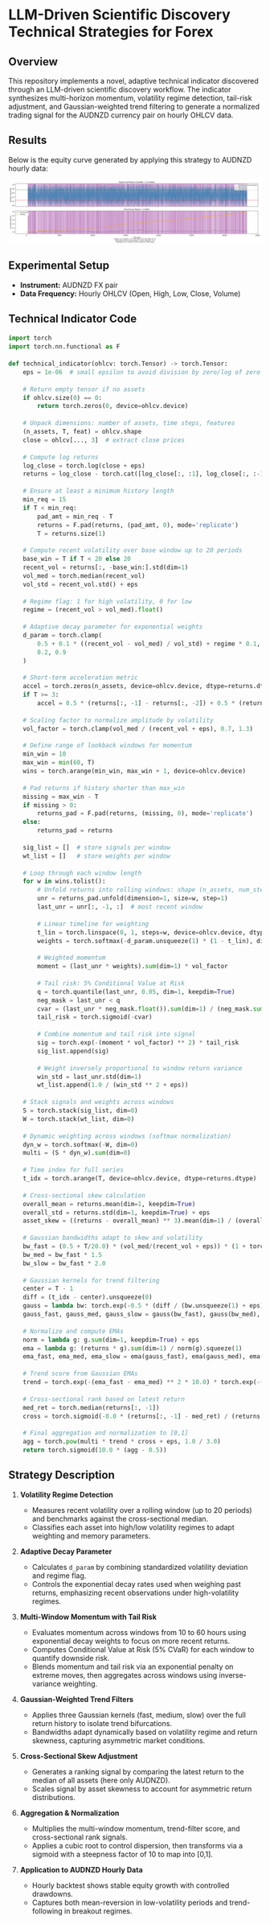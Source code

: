 # LLM-Driven Scientific Discovery Technical Strategies for Forex

## Overview

This repository implements a novel, adaptive technical indicator discovered through an LLM-driven scientific discovery workflow. The indicator synthesizes multi-horizon momentum, volatility regime detection, tail-risk adjustment, and Gaussian-weighted trend filtering to generate a normalized trading signal for the AUDNZD currency pair on hourly OHLCV data.

## Results

Below is the equity curve generated by applying this strategy to AUDNZD hourly data:

![Strategy Results](strategy_result.png)

## Experimental Setup

- **Instrument:** AUDNZD FX pair
- **Data Frequency:** Hourly OHLCV (Open, High, Low, Close, Volume)

## Technical Indicator Code

```python
import torch
import torch.nn.functional as F

def technical_indicator(ohlcv: torch.Tensor) -> torch.Tensor:
    eps = 1e-06  # small epsilon to avoid division by zero/log of zero

    # Return empty tensor if no assets
    if ohlcv.size(0) == 0:
        return torch.zeros(0, device=ohlcv.device)

    # Unpack dimensions: number of assets, time steps, features
    (n_assets, T, feat) = ohlcv.shape
    close = ohlcv[..., 3]  # extract close prices

    # Compute log returns
    log_close = torch.log(close + eps)
    returns = log_close - torch.cat([log_close[:, :1], log_close[:, :-1]], dim=1)

    # Ensure at least a minimum history length
    min_req = 15
    if T < min_req:
        pad_amt = min_req - T
        returns = F.pad(returns, (pad_amt, 0), mode='replicate')
        T = returns.size(1)

    # Compute recent volatility over base window up to 20 periods
    base_win = T if T < 20 else 20
    recent_vol = returns[:, -base_win:].std(dim=1)
    vol_med = torch.median(recent_vol)
    vol_std = recent_vol.std() + eps

    # Regime flag: 1 for high volatility, 0 for low
    regime = (recent_vol > vol_med).float()

    # Adaptive decay parameter for exponential weights
    d_param = torch.clamp(
        0.5 + 0.1 * ((recent_vol - vol_med) / vol_std) + regime * 0.1,
        0.2, 0.9
    )

    # Short-term acceleration metric
    accel = torch.zeros(n_assets, device=ohlcv.device, dtype=returns.dtype)
    if T >= 3:
        accel = 0.5 * (returns[:, -1] - returns[:, -2]) + 0.5 * (returns[:, -2] - returns[:, -3])

    # Scaling factor to normalize amplitude by volatility
    vol_factor = torch.clamp(vol_med / (recent_vol + eps), 0.7, 1.3)

    # Define range of lookback windows for momentum
    min_win = 10
    max_win = min(60, T)
    wins = torch.arange(min_win, max_win + 1, device=ohlcv.device)

    # Pad returns if history shorter than max_win
    missing = max_win - T
    if missing > 0:
        returns_pad = F.pad(returns, (missing, 0), mode='replicate')
    else:
        returns_pad = returns

    sig_list = []  # store signals per window
    wt_list = []   # store weights per window

    # Loop through each window length
    for w in wins.tolist():
        # Unfold returns into rolling windows: shape (n_assets, num_steps, w)
        unr = returns_pad.unfold(dimension=1, size=w, step=1)
        last_unr = unr[:, -1, :]  # most recent window

        # Linear timeline for weighting
        t_lin = torch.linspace(0, 1, steps=w, device=ohlcv.device, dtype=returns.dtype)
        weights = torch.softmax(-d_param.unsqueeze(1) * (1 - t_lin), dim=-1)

        # Weighted momentum
        moment = (last_unr * weights).sum(dim=1) * vol_factor

        # Tail risk: 5% Conditional Value at Risk
        q = torch.quantile(last_unr, 0.05, dim=1, keepdim=True)
        neg_mask = last_unr < q
        cvar = (last_unr * neg_mask.float()).sum(dim=1) / (neg_mask.sum(dim=1).float() + eps)
        tail_risk = torch.sigmoid(-cvar)

        # Combine momentum and tail risk into signal
        sig = torch.exp(-(moment * vol_factor) ** 2) * tail_risk
        sig_list.append(sig)

        # Weight inversely proportional to window return variance
        win_std = last_unr.std(dim=1)
        wt_list.append(1.0 / (win_std ** 2 + eps))

    # Stack signals and weights across windows
    S = torch.stack(sig_list, dim=0)
    W = torch.stack(wt_list, dim=0)

    # Dynamic weighting across windows (softmax normalization)
    dyn_w = torch.softmax(-W, dim=0)
    multi = (S * dyn_w).sum(dim=0)

    # Time index for full series
    t_idx = torch.arange(T, device=ohlcv.device, dtype=returns.dtype)

    # Cross-sectional skew calculation
    overall_mean = returns.mean(dim=1, keepdim=True)
    overall_std = returns.std(dim=1, keepdim=True) + eps
    asset_skew = ((returns - overall_mean) ** 3).mean(dim=1) / (overall_std.squeeze(1) ** 3 + eps)

    # Gaussian bandwidths adapt to skew and volatility
    bw_fast = (0.5 + T/20.0) * (vol_med/(recent_vol + eps)) * (1 + torch.abs(asset_skew))
    bw_med = bw_fast * 1.5
    bw_slow = bw_fast * 2.0

    # Gaussian kernels for trend filtering
    center = T - 1
    diff = (t_idx - center).unsqueeze(0)
    gauss = lambda bw: torch.exp(-0.5 * (diff / (bw.unsqueeze(1) + eps)) ** 2)
    gauss_fast, gauss_med, gauss_slow = gauss(bw_fast), gauss(bw_med), gauss(bw_slow)

    # Normalize and compute EMAs
    norm = lambda g: g.sum(dim=1, keepdim=True) + eps
    ema = lambda g: (returns * g).sum(dim=1) / norm(g).squeeze(1)
    ema_fast, ema_med, ema_slow = ema(gauss_fast), ema(gauss_med), ema(gauss_slow)

    # Trend score from Gaussian EMAs
    trend = torch.exp(-(ema_fast - ema_med) ** 2 * 10.0) * torch.exp(-(ema_med - ema_slow) ** 2 * 10.0)

    # Cross-sectional rank based on latest return
    med_ret = torch.median(returns[:, -1])
    cross = torch.sigmoid(-8.0 * (returns[:, -1] - med_ret) / (returns.std(dim=1) + eps))

    # Final aggregation and normalization to [0,1]
    agg = torch.pow(multi * trend * cross + eps, 1.0 / 3.0)
    return torch.sigmoid(10.0 * (agg - 0.5))
```

## Strategy Description

1. **Volatility Regime Detection**

   - Measures recent volatility over a rolling window (up to 20 periods) and benchmarks against the cross-sectional median.
   - Classifies each asset into high/low volatility regimes to adapt weighting and memory parameters.

2. **Adaptive Decay Parameter**

   - Calculates `d_param` by combining standardized volatility deviation and regime flag.
   - Controls the exponential decay rates used when weighing past returns, emphasizing recent observations under high-volatility regimes.

3. **Multi-Window Momentum with Tail Risk**

   - Evaluates momentum across windows from 10 to 60 hours using exponential decay weights to focus on more recent returns.
   - Computes Conditional Value at Risk (5% CVaR) for each window to quantify downside risk.
   - Blends momentum and tail risk via an exponential penalty on extreme moves, then aggregates across windows using inverse-variance weighting.

4. **Gaussian-Weighted Trend Filters**

   - Applies three Gaussian kernels (fast, medium, slow) over the full return history to isolate trend bifurcations.
   - Bandwidths adapt dynamically based on volatility regime and return skewness, capturing asymmetric market conditions.

5. **Cross-Sectional Skew Adjustment**

   - Generates a ranking signal by comparing the latest return to the median of all assets (here only AUDNZD).
   - Scales signal by asset skewness to account for asymmetric return distributions.

6. **Aggregation & Normalization**

   - Multiplies the multi-window momentum, trend-filter score, and cross-sectional rank signals.
   - Applies a cubic root to control dispersion, then transforms via a sigmoid with a steepness factor of 10 to map into [0,1].

7. **Application to AUDNZD Hourly Data**

   - Hourly backtest shows stable equity growth with controlled drawdowns.
   - Captures both mean-reversion in low-volatility periods and trend-following in breakout regimes.

